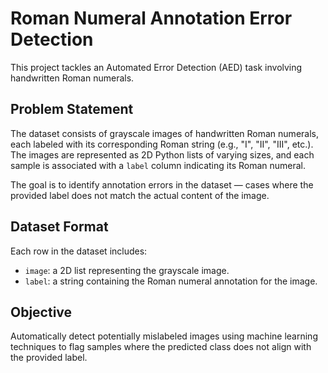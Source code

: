 # Roman Numeral Annotation Error Detection

This project tackles an Automated Error Detection (AED) task involving handwritten Roman numerals.

## Problem Statement

The dataset consists of grayscale images of handwritten Roman numerals, each labeled with its corresponding Roman string (e.g., "I", "II", "III", etc.). The images are represented as 2D Python lists of varying sizes, and each sample is associated with a `label` column indicating its Roman numeral.

The goal is to identify annotation errors in the dataset — cases where the provided label does not match the actual content of the image.

## Dataset Format

Each row in the dataset includes:

- `image`: a 2D list representing the grayscale image.
- `label`: a string containing the Roman numeral annotation for the image.

## Objective

Automatically detect potentially mislabeled images using machine learning techniques to flag samples where the predicted class does not align with the provided label.
